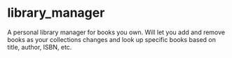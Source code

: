 # library_manager
A personal library manager for books you own. Will let you add and remove books as your collections changes and look up specific books based on title, author, ISBN, etc.
